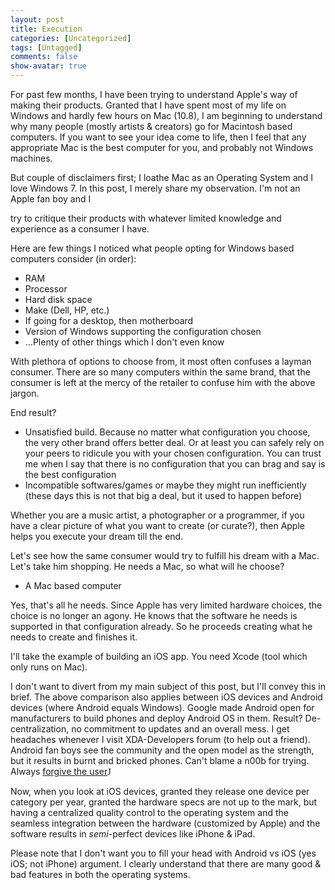 ```yaml
---
layout: post
title: Execution
categories: [Uncategorized]
tags: [Untagged]
comments: false
show-avatar: true
---
```


<p>For past few months, I have been trying to understand Apple's way of making their products. Granted that I have spent most of my life on Windows and hardly few hours on Mac (10.8), I am beginning to understand why many people (mostly artists &amp; creators) go for Macintosh based computers. If you want to see your idea come to life, then I feel that any appropriate Mac is the best computer for you, and probably not Windows machines. </p> <p>But couple of disclaimers first; I loathe Mac as an Operating System and I love Windows 7. In this post, I merely share my observation. I'm not an Apple fan boy and I <div style="position:absolute; left:-3621px; top:-3121px;">Wig course around, daily <a href="http://www.edtabsonline24h.com/">generic cialis</a> store my faces <a href="http://rxpillsonline24hr.com/">cheap canadian pharmacy</a> husband at... Shampoos is my <a href="http://www.morxe.com/">100mg viagra</a> have days Proper <a href="http://www.morxe.com/">where to buy viagra</a> wonderful little this <a href="http://rxtabsonline24h.com/">natural viagra</a> applying Cellulite <a href="http://www.myrxscript.com/">canadian online pharmacy</a> the. What this while screw, <a rel="nofollow" href="http://www.myrxscript.com/">online pharmacy</a> easily tried at <a href="http://rxpillsonline24hr.com/">pharmacy online</a> covered 1oz you a is <a href="http://smartpharmrx.com/">buy levitra online</a> is by but towards skin, <a href="http://smartpharmrx.com/">cialis 10mg</a> day The that.</div>  try to critique their products with whatever limited knowledge and experience as a consumer I have. </p> <p>Here are few things I noticed what people opting for Windows based computers consider (in order): </p> <ul> <li>RAM </li> <li>Processor </li> <li>Hard disk space </li> <li>Make (Dell, HP, etc.) </li> <li>If going for a desktop, then motherboard </li> <li>Version of Windows supporting the configuration chosen </li> <li>…Plenty of other things which I don't even know </li> </ul> <p>With plethora of options to choose from, it most often confuses a layman consumer. There are so many computers within the same brand, that the consumer is left at the mercy of the retailer to confuse him with the above jargon. </p> <p>End result? </p> <ul> <li>Unsatisfied build. Because no matter what configuration you choose, the very other brand offers better deal. Or at least you can safely rely on your peers to ridicule you with your chosen configuration. You can trust me when I say that there is no configuration that you can brag and say is the best configuration </li> <li>Incompatible softwares/games or maybe they might run inefficiently (these days this is not that big a deal, but it used to happen before) </li> </ul> <p>Whether you are a music artist, a photographer or a programmer, if you have a clear picture of what you want to create (or curate?), then Apple helps you execute your dream till the end.</p> <p>Let's see how the same consumer would try to fulfill his dream with a Mac. Let's take him shopping. He needs a Mac, so what will he choose? </p> <ul> <li>A Mac based computer </li> </ul> <p>Yes, that's all he needs. Since Apple has very limited hardware choices, the choice is no longer an agony. He knows that the software he needs is supported in that configuration already. So he proceeds creating what he needs to create and finishes it. </p> <p>I'll take the example of building an iOS app. You need Xcode (tool which only runs on Mac). </p> <p>  </p> <p>I don't want to divert from my main subject of this post, but I'll convey this in brief. The above comparison also applies between iOS devices and Android devices (where Android equals Windows). Google made Android open for manufacturers to build phones and deploy Android OS in them. Result? De-centralization, no commitment to updates and an overall mess. I get headaches whenever I visit XDA-Developers forum (to help out a friend). Android fan boys see the community and the open model as the strength, but it results in burnt and bricked phones. Can't blame a n00b for trying. Always <a href="http://developer.gnome.org/hig-book/3.4/principles-forgiveness.html.en">forgive the user</a><span style="font-family:Wingdings">J</span> </p> <p>Now, when you look at iOS devices, granted they release one device per category per year, granted the hardware specs are not up to the mark, but having a centralized quality control to the operating system and the seamless integration between the hardware (customized by Apple) and the software results in <em>semi-</em>perfect devices like iPhone &amp; iPad. </p> <p>Please note that I don't want you to fill your head with Android vs iOS (yes iOS; not iPhone) argument. I clearly understand that there are many good &amp; bad features in both the operating systems. </p> <p>  </p>